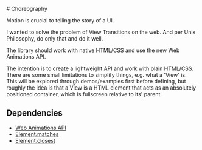 
# Choreography

Motion is crucial to telling the story of a UI.

I wanted to solve the problem of View Transitions on the web.
And per Unix Philosophy, do only that and do it well.


The library should work with native HTML/CSS and use the new Web Animations API.


The intention is to create a lightweight API and work with plain HTML/CSS.
There are some small limitations to simplify things, e.g. what a 'View' is.
This will be explored through demos/examples first before defining,
but roughly the idea is that a View is a HTML element that acts as an
absolutely positioned container, which is fullscreen relative to its' parent.



## Dependencies

* [Web Animations API](https://github.com/web-animations/web-animations-js)
* [Element.matches](https://developer.mozilla.org/en-US/docs/Web/API/element/matches)
* [Element.closest](https://developer.mozilla.org/en-US/docs/Web/API/element/closest)













